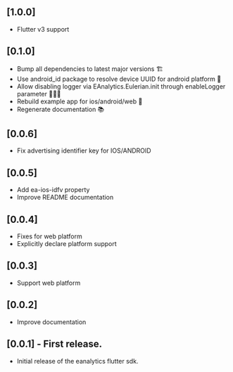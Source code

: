 ## [1.0.0]

- Flutter v3 support

## [0.1.0]

- Bump all dependencies to latest major versions 🏗️
- Use android_id package to resolve device UUID for android platform 🤖
- Allow disabling logger via EAnalytics.Eulerian.init through enableLogger parameter 👨🏼‍💻
- Rebuild example app for ios/android/web 📱
- Regenerate documentation 📚

## [0.0.6]

- Fix advertising identifier key for IOS/ANDROID

## [0.0.5]

- Add ea-ios-idfv property
- Improve README documentation

## [0.0.4]

- Fixes for web platform
- Explicitly declare platform support

## [0.0.3]

- Support web platform

## [0.0.2]

- Improve documentation

## [0.0.1] - First release.

- Initial release of the eanalytics flutter sdk.
